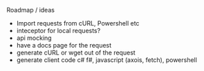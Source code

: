 





Roadmap / ideas
* Import requests from cURL, Powershell etc
* inteceptor for local requests?
* api mocking
* have a docs page for the request
* generate cURL or wget out of the request
* generate client code c# f#, javascript (axois, fetch), powershell